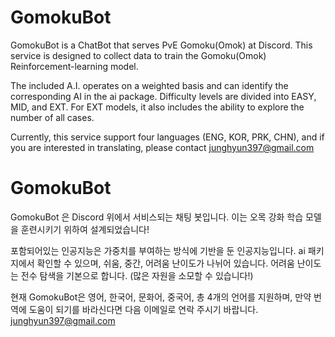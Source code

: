 # GomokuBot
 GomokuBot is a ChatBot that serves PvE Gomoku(Omok) at Discord. This service is designed to collect data to train the Gomoku(Omok) Reinforcement-learning model.

 The included A.I. operates on a weighted basis and can identify the corresponding AI in the ai package. Difficulty levels are divided into EASY, MID, and EXT. For EXT models, it also includes the ability to explore the number of all cases.

 Currently, this service support four languages (ENG, KOR, PRK, CHN), and if you are interested in translating, please contact junghyun397@gmail.com
 
# GomokuBot
 GomokuBot 은 Discord 위에서 서비스되는 채팅 봇입니다. 이는 오목 강화 학습 모델을 훈련시키기 위하여 설계되었습니다! 

 포함되어있는 인공지능은 가중치를 부여하는 방식에 기반을 둔 인공지능입니다. ai 패키지에서 확인할 수 있으며, 쉬움, 중간, 어려움 난이도가 나뉘어 있습니다. 어려움 난이도는 전수 탐색을 기본으로 합니다. (많은 자원을 소모할 수 있습니다!) 

 현재 GomokuBot은 영어, 한국어, 문화어, 중국어, 총 4개의 언어를 지원하며, 만약 번역에 도움이 되기를 바라신다면 다음 이메일로 연락 주시기 바랍니다. junghyun397@gmail.com

